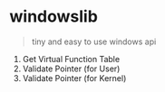 # windowslib

> tiny and easy to use windows api

1. Get Virtual Function Table
2. Validate Pointer (for User)
3. Validate Pointer (for Kernel)
